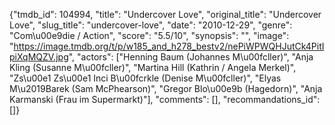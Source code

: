 {"tmdb_id": 104994, "title": "Undercover Love", "original_title": "Undercover Love", "slug_title": "undercover-love", "date": "2010-12-29", "genre": "Com\u00e9die / Action", "score": "5.5/10", "synopsis": "", "image": "https://image.tmdb.org/t/p/w185_and_h278_bestv2/nePiWPWQHJutCk4PitIpiXqMQZV.jpg", "actors": ["Henning Baum (Johannes M\u00fcller)", "Anja Kling (Susanne M\u00fcller)", "Martina Hill (Kathrin / Angela Merkel)", "Zs\u00e1 Zs\u00e1 Inci B\u00fcrkle (Denise M\u00fcller)", "Elyas M\u2019Barek (Sam McPhearson)", "Gregor Blo\u00e9b (Hagedorn)", "Anja Karmanski (Frau im Supermarkt)"], "comments": [], "recommandations_id": []}